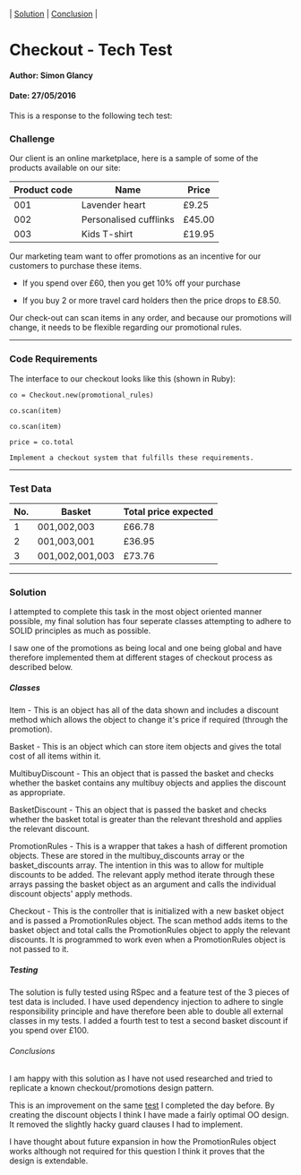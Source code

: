 | [Solution](https://github.com/SimonGlancy/Checkout_tech_test#solution) | [Conclusion](https://github.com/SimonGlancy/Checkout_tech_test#conclusion) |

# Checkout - Tech Test

#### Author: Simon Glancy
#### Date: 27/05/2016

This is a response to the following tech test:

### Challenge

Our client is an online marketplace, here is a sample of some of the products available on our site:

| Product code | Name | Price |
|---|---|---|
| 001 | Lavender heart | £9.25 |
| 002 | Personalised cufflinks | £45.00 |
| 003 | Kids T-shirt | £19.95 |

Our marketing team want to offer promotions as an incentive for our customers to purchase these items.

* If you spend over £60, then you get 10% off your purchase

* If you buy 2 or more travel card holders then the price drops to £8.50.

Our check-out can scan items in any order, and because our promotions will change, it needs to be flexible regarding our promotional rules.

---------------
### Code Requirements

The interface to our checkout looks like this (shown in Ruby):
```
co = Checkout.new(promotional_rules)

co.scan(item)

co.scan(item)

price = co.total

Implement a checkout system that fulfills these requirements.

```
----------

### Test Data
|No. | Basket | Total price expected |
|---|---|---|
| 1 | 001,002,003 | £66.78 |
| 2 | 001,003,001 | £36.95 |
| 3 | 001,002,001,003 | £73.76 |

---------

### Solution

I attempted to complete this task in the most object oriented manner possible, my final solution has four seperate classes attempting to adhere to SOLID principles as much as possible.

I saw one of the promotions as being local and one being global and have therefore implemented them at different stages of checkout process as described below.

##### Classes

Item - This is an object has all of the data shown and includes a discount method which allows the object to change it's price if required (through the promotion).

Basket - This is an object which can store item objects and gives the total cost of all items within it.

MultibuyDiscount - This an object that is passed the basket and checks whether the basket contains any multibuy objects and applies the discount as appropriate.

BasketDiscount - This an object that is passed the basket and checks whether the basket total is greater than the relevant threshold and applies the relevant discount.

PromotionRules - This is a wrapper that takes a hash of different promotion objects. These are stored in the multibuy_discounts array or the basket_discounts array. The intention in this was to allow for multiple discounts to be added. The relevant apply method iterate through these arrays passing the basket object as an argument and calls the individual discount objects' apply methods.

Checkout - This is the controller that is initialized with a new basket object and is passed a PromotionRules object. The scan method adds items to the basket object and total calls the PromotionRules object to apply the relevant discounts. It is programmed to work even when a PromotionRules object is not passed to it.

##### Testing

The solution is fully tested using RSpec and a feature test of the 3 pieces of test data is included. I have used dependency injection to adhere to single responsibility principle and have therefore been able to double all external classes in my tests. I added a fourth test to test a second basket discount if you spend over £100.

###### Conclusions

I am happy with this solution as I have not used researched and tried to replicate a known checkout/promotions design pattern.

This is an improvement on the same [test](https://github.com/SimonGlancy/NOTHS_tech_test#solution) I completed the day before. By creating the discount objects I think I have made a fairly optimal OO design. It removed the slightly hacky guard clauses I had to implement.

I have thought about future expansion in how the PromotionRules object works although not required for this question I think it proves that the design is extendable.
